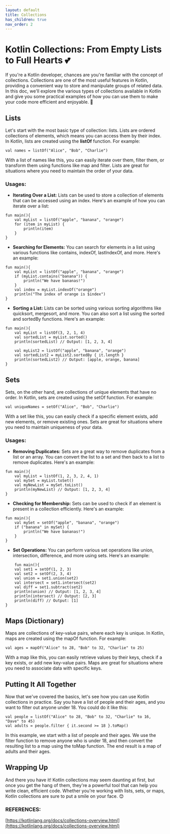 ```yaml
---
layout: default
title: Collections
has_children: true
nav_order: 2
---
```

<script src="https://unpkg.com/kotlin-playground@1" data-selector="code"></script>

# Kotlin Collections: From Empty Lists to Full Hearts 💕

If you're a Kotlin developer, chances are you're familiar with the concept of collections. Collections are one of the most useful features in Kotlin, providing a convenient way to store and manipulate groups of related data. In this doc, we'll explore the various types of collections available in Kotlin and give you some practical examples of how you can use them to make your code more efficient and enjoyable. 🚀

## Lists
Let's start with the most basic type of collection: lists. Lists are ordered collections of elements, which means you can access them by their index. In Kotlin, lists are created using the **listOf** function. For example:

``` run-kotlin
val names = listOf("Alice", "Bob", "Charlie")
```


With a list of names like this, you can easily iterate over them, filter them, or transform them using functions like map and filter. Lists are great for situations where you need to maintain the order of your data.

### Usages:

- **Iterating Over a List:**
Lists can be used to store a collection of elements that can be accessed using an index. Here's an example of how you can iterate over a list:

```run-kotlin
fun main(){
    val myList = listOf("apple", "banana", "orange")
    for (item in myList) {
        println(item)
    }
}
```

- **Searching for Elements:**
You can search for elements in a list using various functions like contains, indexOf, lastIndexOf, and more. Here's an example:

```run-kotlin
fun main(){
    val myList = listOf("apple", "banana", "orange")
    if (myList.contains("banana")) {
        println("We have bananas!")
    }
    val index = myList.indexOf("orange")
    println("The index of orange is $index")
}
```

- **Sorting a List:**
Lists can be sorted using various sorting algorithms like quicksort, mergesort, and more. You can also sort a list using the sorted and sortedBy functions. Here's an example:

``` run-kotlin
fun main(){
    val myList = listOf(3, 2, 1, 4)
    val sortedList = myList.sorted()
    println(sortedList) // Output: [1, 2, 3, 4]

    val myList2 = listOf("apple", "banana", "orange")
    val sortedList2 = myList2.sortedBy { it.length }
    println(sortedList2) // Output: [apple, orange, banana]
}
```

## Sets
Sets, on the other hand, are collections of unique elements that have no order. In Kotlin, sets are created using the setOf function. For example:

``` run-kotlin
val uniqueNames = setOf("Alice", "Bob", "Charlie")
```

With a set like this, you can easily check if a specific element exists, add new elements, or remove existing ones. Sets are great for situations where you need to maintain uniqueness of your data.

### Usages:

- **Removing Duplicates:**
Sets are a great way to remove duplicates from a list or an array. You can convert the list to a set and then back to a list to remove duplicates. Here's an example:

```run-kotlin
fun main(){
    val myList = listOf(1, 2, 3, 2, 4, 1)
    val mySet = myList.toSet()
    val myNewList = mySet.toList()
    println(myNewList) // Output: [1, 2, 3, 4]
}
```
- **Checking for Membership:**
Sets can be used to check if an element is present in a collection efficiently. Here's an example:

```run-kotlin
fun main(){
    val mySet = setOf("apple", "banana", "orange")
    if ("banana" in mySet) {
        println("We have bananas!")
    }
}
```

- **Set Operations:**
You can perform various set operations like union, intersection, difference, and more using sets. Here's an example:

```run-kotlin
    fun main(){
    val set1 = setOf(1, 2, 3)
    val set2 = setOf(2, 3, 4)
    val union = set1.union(set2)
    val intersect = set1.intersect(set2)
    val diff = set1.subtract(set2)
    println(union) // Output: [1, 2, 3, 4]
    println(intersect) // Output: [2, 3]
    println(diff) // Output: [1]
}
```

## Maps (Dictionary)
Maps are collections of key-value pairs, where each key is unique. In Kotlin, maps are created using the mapOf function. For example:

``` run-kotlin
val ages = mapOf("Alice" to 28, "Bob" to 32, "Charlie" to 25)
```

With a map like this, you can easily retrieve values by their keys, check if a key exists, or add new key-value pairs. Maps are great for situations where you need to associate data with specific keys.

## Putting It All Together
Now that we've covered the basics, let's see how you can use Kotlin collections in practice. Say you have a list of people and their ages, and you want to filter out anyone under 18. You could do it like this:

```run-kotlin
val people = listOf("Alice" to 28, "Bob" to 32, "Charlie" to 16, "Dave" to 45)
val adults = people.filter { it.second >= 18 }.toMap()
```
In this example, we start with a list of people and their ages. We use the filter function to remove anyone who is under 18, and then convert the resulting list to a map using the toMap function. The end result is a map of adults and their ages.

## Wrapping Up
And there you have it! Kotlin collections may seem daunting at first, but once you get the hang of them, they're a powerful tool that can help you write clean, efficient code. Whether you're working with lists, sets, or maps, Kotlin collections are sure to put a smile on your face. 😊


### REFERENCES:

[https://kotlinlang.org/docs/collections-overview.html](https://kotlinlang.org/docs/collections-overview.html)
